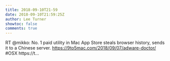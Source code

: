 ```yaml
---
title: 2018-09-10T21-59
date: 2018-09-10T21:59:25Z
author: Lee Turner
showtoc: false
comments: true
---
```


RT @mikko: No. 1 paid utility in Mac App Store steals browser history, sends it to a Chinese server. https://9to5mac.com/2018/09/07/adware-doctor/ #OSX https://t…

